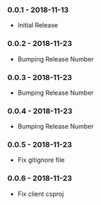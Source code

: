 ### 0.0.1 - 2018-11-13
* Initial Release

### 0.0.2 - 2018-11-23
* Bumping Release Number

### 0.0.3 - 2018-11-23
* Bumping Release Number

### 0.0.4 - 2018-11-23
* Bumping Release Number

### 0.0.5 - 2018-11-23
* Fix gitignore file

### 0.0.6 - 2018-11-23
* Fix client csproj